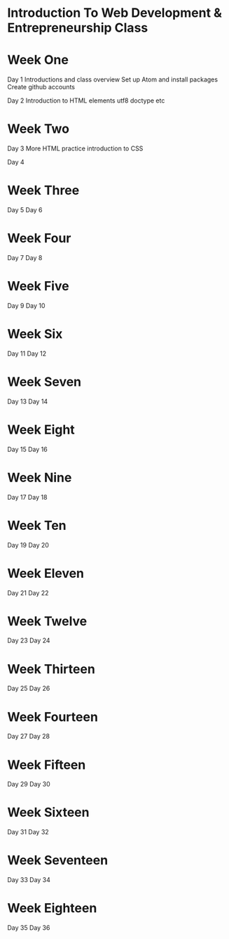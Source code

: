 # Introduction To Web Development & Entrepreneurship Class

# Week One
  Day 1
  Introductions and class overview
  Set up Atom and install packages
  Create github accounts
  
  Day 2
  Introduction to HTML
  elements utf8 doctype etc
  
# Week Two
   Day 3
   More HTML practice introduction to CSS
   
   Day 4

# Week Three
   Day 5
   Day 6
   

# Week Four
  Day 7
  Day 8

# Week Five
  Day 9
  Day 10

# Week Six
  Day 11
  Day 12

# Week Seven
  Day 13
  Day 14

# Week Eight
  Day 15
  Day 16

# Week Nine
  Day 17
  Day 18

# Week Ten
  Day 19
  Day 20

# Week Eleven
  Day 21
  Day 22

# Week Twelve
  Day 23
  Day 24

# Week Thirteen
  Day 25
  Day 26

# Week Fourteen
  Day 27
  Day 28

# Week Fifteen
  Day 29
  Day 30

# Week Sixteen
  Day 31
  Day 32

# Week Seventeen
  Day 33
  Day 34

# Week Eighteen
  Day 35
  Day 36








